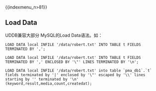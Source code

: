 {{indexmenu_n>81}}

## Load Data

UDDB兼容大部分 MySQL的Load Data语法。如：
```
LOAD DATA local INFILE '/data/robert.txt' INTO TABLE t FIELDS TERMINATED BY ',';

LOAD DATA local INFILE '/data/robert.txt' INTO TABLE t FIELDS TERMINATED BY ',' ENCLOSED BY '\"' LINES TERMINATED BY '\n';

LOAD DATA local INFILE '/data/robert.txt' into table `pma_db1`.`t`  fields terminated by '|' enclosed by '\"' escaped by '\\' lines starting by '' terminated by '\n' (keyword,result,media,count,createdat);
```
